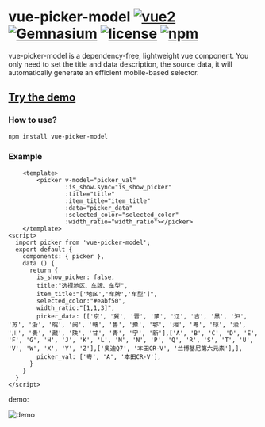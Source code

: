 # vue-picker-model    [![vue2](https://img.shields.io/badge/vue-2.x-brightgreen.svg)](https://vuejs.org/) [![Gemnasium](https://img.shields.io/gemnasium/mathiasbynens/he.svg)](https://github.com/Oyang90/vue-picker-model) [![license](https://img.shields.io/github/license/mashape/apistatus.svg)](https://github.com/Oyang90/vue-picker-model) [![npm](https://img.shields.io/npm/v/vue-picker-model.svg)](https://www.npmjs.com/package/vue-picker-model)

vue-picker-model is a dependency-free, lightweight vue component.
You only need to set the title and data description, the source data, it will automatically generate an efficient mobile-based selector.

## [Try the demo](http://github.com/Oyang90/vue-picker-model/demo/)

### How to use?
```bash
npm install vue-picker-model
```

### Example

```vue
    <template>
        <picker v-model="picker_val"
                :is_show.sync="is_show_picker"
                :title="title"
                :item_title="item_title"
                :data="picker_data"
                :selected_color="selected_color"
                :width_ratio="width_ratio"></picker>
    </template>
<script>
  import picker from 'vue-picker-model';
  export default {
    components: { picker },
    data () {
      return {
        is_show_picker: false,
        title:"选择地区、车牌、车型",
        item_title:"['地区','车牌','车型']",
        selected_color:"#eabf50",
        width_ratio:"[1,1,3]",
        picker_data: [['京', '冀', '晋', '蒙', '辽', '吉', '黑', '沪', '苏', '浙', '皖', '闽', '赣', '鲁', '豫', '鄂', '湘', '粤', '琼', '渝', '川', '贵', '藏', '陕', '甘', '青', '宁', '新'],['A', 'B', 'C', 'D', 'E', 'F', 'G', 'H', 'J', 'K', 'L', 'M', 'N', 'P', 'Q', 'R', 'S', 'T', 'U', 'V', 'W', 'X', 'Y', 'Z'],['奥迪Q7', '本田CR-V', '兰博基尼第六元素'],],
        picker_val: ['粤', 'A', '本田CR-V'],
      }
    }
  }
</script>
```
demo:

![demo](https://github.com/Oyang90/vue-picker-model/static/demo.gif)

